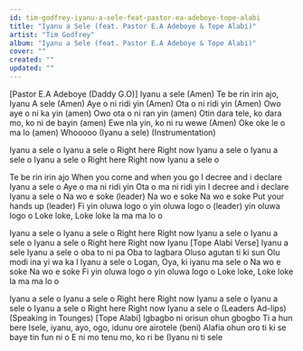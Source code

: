 ```yaml
---
id: tim-godfrey-iyanu-a-sele-feat-pastor-ea-adeboye-tope-alabi
title: "Iyanu a Sele (feat. Pastor E.A Adeboye & Tope Alabi)"
artist: "Tim Godfrey"
album: "Iyanu a Sele (feat. Pastor E.A Adeboye & Tope Alabi)"
cover: ""
created: ""
updated: ""
---
```


[Pastor E.A Adeboye (Daddy G.O)]
Iyanu a sele (Amen)
Te be rin irin ajo, Iyanu A sele (Amen)
Aye o ni ridi yin (Amen)
Ota o ni ridi yin (Amen)
Owo aye o ni ka yin (amen)
Owo ota o ni ran yin (amen)
Otin dara tele, ko dara mo, ko ni de bayin (amen)
Ewe nla yin, ko ni ru wewe (Amen)
Oke oke le o ma lo (amen)
Whooooo (Iyanu a sele)
(Instrumentation)

Iyanu a sele o
Iyanu a sele o
Right here
Right now
Iyanu a sele o
Iyanu a sele o
Iyanu a sele o
Right here
Right now
Iyanu a sele o

Te be rin irin ajo
When you come and when you go
I decree and i declare
Iyanu a sele o
Aye o ma ni ridi yin
Ota o ma ni ridi yin
I decree and i declare
Iyanu a sele o
Na wo e soke (leader)
Na wo e soke
Na wo e soke
Put your hands up (leader)
Fi yin oluwa logo o
yin oluwa logo o (leader)
yin oluwa logo o
Loke loke, Loke loke la ma ma lo o

Iyanu a sele o
Iyanu a sele o
Right here
Right now
Iyanu a sele o
Iyanu a sele o
Iyanu a sele o
Right here
Right now
Iyanu
[Tope Alabi Verse]
Iyanu a sele
Iyanu a sele o
oba to ni pa
Oba to lagbara
Oluso agutan ti ki sun
Olu modi ina yi wa ka l
Iyanu a sele o
Logan, Oya, ki iyanu ma sele o
Na wo e soke
Na wo e soke
Fi yin oluwa logo o
yin oluwa logo o
Loke loke, Loke loke la ma ma lo o

Iyanu a sele o
Iyanu a sele o
Right here
Right now
Iyanu a sele o
Iyanu a sele o
Iyanu a sele o
Right here
Right now
Iyanu a sele o
(Leaders Ad-lips)
(Speaking in Tounges)
[Tope Alabi]
Igbagbo ni orisun ohun gbogbo
Ti a hun bere
Isele, iyanu, ayo, ogo, idunu ore airotele (beni)
Alafia ohun oro ti ki se baye tin fun ni o
E ni mo tenu mo, ko ri be (Iyanu ni ti sele